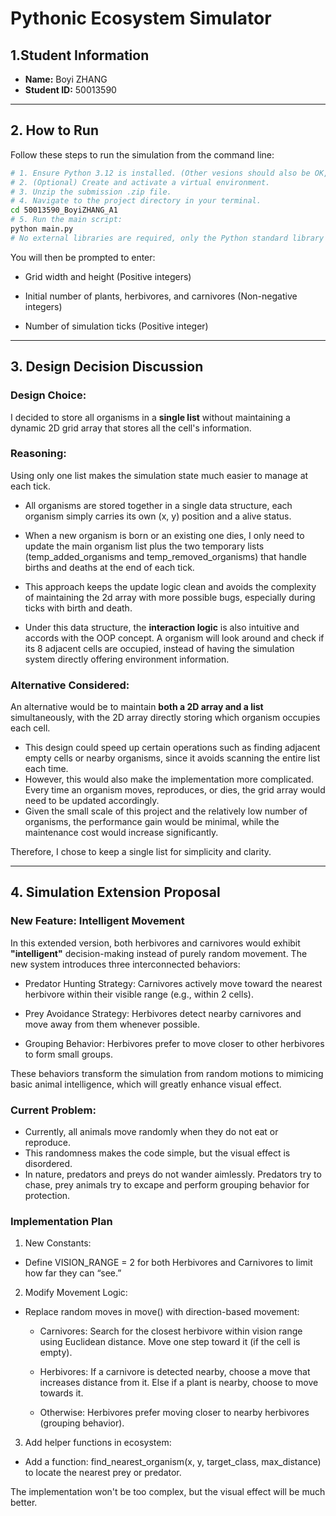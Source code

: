 # Pythonic Ecosystem Simulator 

## 1.Student Information
- **Name:** Boyi ZHANG 
- **Student ID:** 50013590

---

## 2. How to Run

Follow these steps to run the simulation from the command line:

```bash
# 1. Ensure Python 3.12 is installed. (Other vesions should also be OK, since no external libraries are required)
# 2. (Optional) Create and activate a virtual environment.
# 3. Unzip the submission .zip file.
# 4. Navigate to the project directory in your terminal.
cd 50013590_BoyiZHANG_A1
# 5. Run the main script:
python main.py
# No external libraries are required, only the Python standard library (random, time, abc) is used.
```
You will then be prompted to enter:

- Grid width and height (Positive integers)

- Initial number of plants, herbivores, and carnivores (Non-negative integers)

- Number of simulation ticks (Positive integer)

---

## 3. Design Decision Discussion
### Design Choice:

I decided to store all organisms in a **single list** without maintaining a dynamic 2D grid array that stores all the cell's information.

### Reasoning:

Using only one list makes the simulation state much easier to manage at each tick.
- All organisms are stored together in a single data structure, each organism simply carries its own (x, y) position and a alive status.
- When a new organism is born or an existing one dies, I only need to update the main organism list plus the two temporary lists (temp_added_organisms and temp_removed_organisms) that handle births and deaths at the end of each tick.
- This approach keeps the update logic clean and avoids the complexity of maintaining the 2d array with more possible bugs, especially during ticks with birth and death.

- Under this data structure, the **interaction logic** is also intuitive and accords with the OOP concept. A organism will look around and check if its 8 adjacent cells are occupied, instead of having the simulation system directly offering environment information.

### Alternative Considered:

An alternative would be to maintain **both a 2D array and a list** simultaneously, with the 2D array directly storing which organism occupies each cell.
- This design could speed up certain operations such as finding adjacent empty cells or nearby organisms, since it avoids scanning the entire list each time.
- However, this would also make the implementation more complicated. Every time an organism moves, reproduces, or dies, the grid array would need to be updated accordingly.
- Given the small scale of this project and the relatively low number of organisms, the performance gain would be minimal, while the maintenance cost would increase significantly.
  
Therefore, I chose to keep a single list for simplicity and clarity.

---

## 4. Simulation Extension Proposal
### New Feature: Intelligent Movement 
In this extended version, both herbivores and carnivores would exhibit **"intelligent"** decision-making instead of purely random movement.
The new system introduces three interconnected behaviors:

- Predator Hunting Strategy: Carnivores actively move toward the nearest herbivore within their visible range (e.g., within 2 cells).

- Prey Avoidance Strategy: Herbivores detect nearby carnivores and move away from them whenever possible.

- Grouping Behavior: Herbivores prefer to move closer to other herbivores to form small groups.

These behaviors transform the simulation from random motions to mimicing basic animal intelligence, which will greatly enhance visual effect.

### Current Problem:
- Currently, all animals move randomly when they do not eat or reproduce.
- This randomness makes the code simple, but the visual effect is disordered.
- In nature, predators and preys do not wander aimlessly. Predators try to chase, prey animals try to excape and perform grouping behavior for protection.

### Implementation Plan

1. New Constants:

- Define VISION_RANGE = 2 for both Herbivores and Carnivores to limit how far they can “see.”

2. Modify Movement Logic:

- Replace random moves in move() with direction-based movement:

  - Carnivores: Search for the closest herbivore within vision range using Euclidean distance. Move one step toward it (if the cell is empty).

  - Herbivores: If a carnivore is detected nearby, choose a move that increases distance from it. Else if a plant is nearby, choose to move towards it.

  - Otherwise: Herbivores prefer moving closer to nearby herbivores (grouping behavior).

3. Add helper functions in ecosystem:

- Add a function: find_nearest_organism(x, y, target_class, max_distance) to locate the nearest prey or predator.

The implementation won't be too complex, but the visual effect will be much better.


